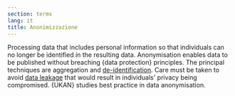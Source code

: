 ```yaml
---
section: terms
lang: it 
title: Anonimizzazione
---
```


Processing data that includes personal information so that individuals can no longer be identified in the resulting data. Anonymisation enables data to be published without breaching {data protection} principles. The principal techniques are aggregation and [de-identification](/glossary/en/terms/de-identification/). Care must be taken to avoid [data leakage](/glossary/en/terms/data-leakage/) that would result in individuals' privacy being compromised. {UKAN} studies best practice in data anonymisation.
